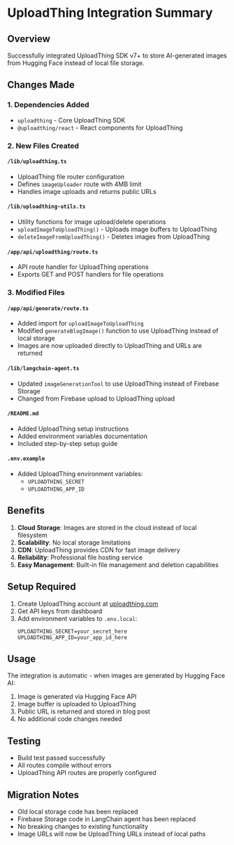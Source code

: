 # UploadThing Integration Summary

## Overview
Successfully integrated UploadThing SDK v7+ to store AI-generated images from Hugging Face instead of local file storage.

## Changes Made

### 1. **Dependencies Added**
- `uploadthing` - Core UploadThing SDK
- `@uploadthing/react` - React components for UploadThing

### 2. **New Files Created**

#### `/lib/uploadthing.ts`
- UploadThing file router configuration
- Defines `imageUploader` route with 4MB limit
- Handles image uploads and returns public URLs

#### `/lib/uploadthing-utils.ts`
- Utility functions for image upload/delete operations
- `uploadImageToUploadThing()` - Uploads image buffers to UploadThing
- `deleteImageFromUploadThing()` - Deletes images from UploadThing

#### `/app/api/uploadthing/route.ts`
- API route handler for UploadThing operations
- Exports GET and POST handlers for file operations

### 3. **Modified Files**

#### `/app/api/generate/route.ts`
- Added import for `uploadImageToUploadThing`
- Modified `generateBlogImage()` function to use UploadThing instead of local storage
- Images are now uploaded directly to UploadThing and URLs are returned

#### `/lib/langchain-agent.ts`
- Updated `imageGenerationTool` to use UploadThing instead of Firebase Storage
- Changed from Firebase upload to UploadThing upload

#### `/README.md`
- Added UploadThing setup instructions
- Added environment variables documentation
- Included step-by-step setup guide

#### `.env.example`
- Added UploadThing environment variables:
  - `UPLOADTHING_SECRET`
  - `UPLOADTHING_APP_ID`

## Benefits

1. **Cloud Storage**: Images are stored in the cloud instead of local filesystem
2. **Scalability**: No local storage limitations
3. **CDN**: UploadThing provides CDN for fast image delivery
4. **Reliability**: Professional file hosting service
5. **Easy Management**: Built-in file management and deletion capabilities

## Setup Required

1. Create UploadThing account at [uploadthing.com](https://uploadthing.com)
2. Get API keys from dashboard
3. Add environment variables to `.env.local`:
   ```
   UPLOADTHING_SECRET=your_secret_here
   UPLOADTHING_APP_ID=your_app_id_here
   ```

## Usage

The integration is automatic - when images are generated by Hugging Face AI:
1. Image is generated via Hugging Face API
2. Image buffer is uploaded to UploadThing
3. Public URL is returned and stored in blog post
4. No additional code changes needed

## Testing

- Build test passed successfully
- All routes compile without errors
- UploadThing API routes are properly configured

## Migration Notes

- Old local storage code has been replaced
- Firebase Storage code in LangChain agent has been replaced
- No breaking changes to existing functionality
- Image URLs will now be UploadThing URLs instead of local paths
